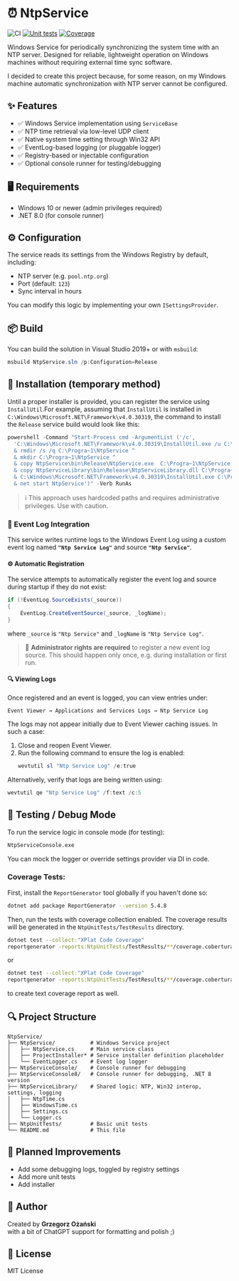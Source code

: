 # ⏰ NtpService

![CI](https://github.com/grzegorz-ozanski/ntp-service/actions/workflows/ntp-service.yml/badge.svg)
[![Unit tests](https://img.shields.io/badge/Unit%20tests-Passed%3A22%20Failed%3A0-brightgreen)](https://github.com/grzegorz-ozanski/ntp-service/actions/runs/0)
[![Coverage](https://grzegorz-ozanski.github.io/ntp-service/coverage/badge_linecoverage.svg)](https://grzegorz-ozanski.github.io/ntp-service/coverage/)

Windows Service for periodically synchronizing the system time with an NTP server.
Designed for reliable, lightweight operation on Windows machines without requiring external time sync software.

I decided to create this project because, for some reason, on my Windows machine automatic synchronization with NTP server cannot be configured.

## ✨ Features

- ✅ Windows Service implementation using `ServiceBase`
- ✅ NTP time retrieval via low-level UDP client
- ✅ Native system time setting through Win32 API
- ✅ EventLog-based logging (or pluggable logger)
- ✅ Registry-based or injectable configuration
- ✅ Optional console runner for testing/debugging

## 🖥️ Requirements

- Windows 10 or newer (admin privileges required)
- .NET 8.0 (for console runner)

## ⚙️ Configuration

The service reads its settings from the Windows Registry by default, including:

- NTP server (e.g. `pool.ntp.org`)
- Port (default: `123`)
- Sync interval in hours

You can modify this logic by implementing your own `ISettingsProvider`.

## 📦 Build

You can build the solution in Visual Studio 2019+ or with `msbuild`:

```powershell
msbuild NtpService.sln /p:Configuration=Release
```

## 🚀 Installation (temporary method)

Until a proper installer is provided, you can register the service using `InstallUtil`.For example, 
assuming that `InstallUtil` is installed in `C:\Windows\Microsoft.NET\Framework\v4.0.30319`, the command 
to install the `Release` service build would look like this:

```powershell
powershell -Command "Start-Process cmd -ArgumentList ('/c', 
  'C:\Windows\Microsoft.NET\Framework\v4.0.30319\InstallUtil.exe /u C:\Progra~1\NtpService\NtpService.exe ^
  & rmdir /s /q C:\Progra~1\NtpService ^
  & mkdir C:\Progra~1\NtpService ^
  & copy NtpService\bin\Release\NtpService.exe  C:\Progra~1\NtpService ^
  & copy NtpServiceLibrary\bin\Release\NtpServiceLibrary.dll C:\Progra~1\NtpService ^
  & C:\Windows\Microsoft.NET\Framework\v4.0.30319\InstallUtil.exe C:\Progra~1\NtpService\NtpService.exe ^
  & net start NtpService')" -Verb RunAs
```

> ℹ️ This approach uses hardcoded paths and requires administrative privileges. Use with caution.

### 📝 Event Log Integration

This service writes runtime logs to the Windows Event Log using a custom event log named **`"Ntp Service Log"`** and source **`"Ntp Service"`**.

#### ⚙️ Automatic Registration

The service attempts to automatically register the event log and source during startup if they do not exist:

```csharp
if (!EventLog.SourceExists(_source))
{
    EventLog.CreateEventSource(_source, _logName);
}
```
where `_source` is `"Ntp Service"` and `_logName` is `"Ntp Service Log"`.

> 🛑 **Administrator rights are required** to register a new event log source. This should happen only once, e.g. during installation or first run.

#### 🔍 Viewing Logs

Once registered and an event is logged, you can view entries under:

```
Event Viewer → Applications and Services Logs → Ntp Service Log
```

The logs may not appear initially due to Event Viewer caching issues. In such a case:

1. Close and reopen Event Viewer.
2. Run the following command to ensure the log is enabled:
   ```powershell
   wevtutil sl "Ntp Service Log" /e:true
   ```

Alternatively, verify that logs are being written using:

```powershell
wevtutil qe "Ntp Service Log" /f:text /c:5
```

## 🧪 Testing / Debug Mode

To run the service logic in console mode (for testing):

```bash
NtpServiceConsole.exe
```

You can mock the logger or override settings provider via DI in code.

### Coverage Tests:
First, install the `ReportGenerator` tool globally if you haven't done so:
```bash
dotnet add package ReportGenerator --version 5.4.8
```
Then, run the tests with coverage collection enabled. The coverage results will be generated in the `NtpUnitTests/TestResults` directory.
```bash
dotnet test --collect:"XPlat Code Coverage"
reportgenerator -reports:NtpUnitTests/TestResults/**/coverage.cobertura.xml -targetdir:coveragereport
```
or
```bash
dotnet test --collect:"XPlat Code Coverage"
reportgenerator -reports:NtpUnitTests/TestResults/**/coverage.cobertura.xml -targetdir:coveragereport -reporttypes:Html,TextSummary
```
to create text coverage report as well.

## 🔍 Project Structure

```
NtpService/
├── NtpService/           # Windows Service project
│   ├── NtpService.cs     # Main service class
│   ├── ProjectInstaller* # Service installer definition placeholder
│   └── EventLogger.cs    # Event log logger
├── NtpServiceConsole/    # Console runner for debugging
├── NtpServiceConsole8/   # Console runner for debugging, .NET 8 version
├── NtpServiceLibrary/    # Shared logic: NTP, Win32 interop, settings, logging
│   ├── NtpTime.cs
│   ├── WindowsTime.cs
│   ├── Settings.cs
│   └── Logger.cs
├── NtpUnitTests/         # Basic unit tests
└── README.md             # This file
```

## 🚧 Planned Improvements
* Add some debugging logs, toggled by registry settings
* Add more unit tests
* Add installer


## 🙋 Author

Created by **Grzegorz Ożański**  
with a bit of ChatGPT support for formatting and polish ;)

## 📄 License

MIT License
